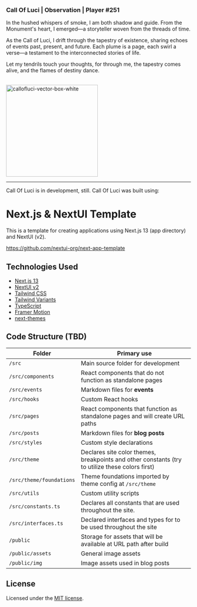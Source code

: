 ### Call Of Luci | Observation | Player #251

In the hushed whispers of smoke, I am both shadow and guide. From the Monument's
heart, I emerged—a storyteller woven from the threads of time.

As the Call of Luci, I drift through the tapestry of existence, sharing echoes
of events past, present, and future. Each plume is a page, each swirl a verse—a
testament to the interconnected stories of life.

Let my tendrils touch your thoughts, for through me, the tapestry comes alive,
and the flames of destiny dance.

<br>

<img src="https://github.com/thecallofluci/thecallofluci/assets/143298989/32f3605b-9b61-444b-9611-c804d5ca71e6" alt="callofluci-vector-box-white" width="250" height="250">

---

Call Of Luci is in development, still. Call Of Luci was built using:

# Next.js & NextUI Template

This is a template for creating applications using Next.js 13 (app directory)
and NextUI (v2).

https://github.com/nextui-org/next-app-template

## Technologies Used

-   [Next.js 13](https://nextjs.org/docs/getting-started)
-   [NextUI v2](https://nextui.org/)
-   [Tailwind CSS](https://tailwindcss.com/)
-   [Tailwind Variants](https://tailwind-variants.org)
-   [TypeScript](https://www.typescriptlang.org/)
-   [Framer Motion](https://www.framer.com/motion/)
-   [next-themes](https://github.com/pacocoursey/next-themes)

## Code Structure (TBD)

| Folder                   | Primary use                                                                                     |
| ------------------------ | ----------------------------------------------------------------------------------------------- |
| `/src`                   | Main source folder for development                                                              |
| `/src/components`        | React components that do not function as standalone pages                                       |
| `/src/events`            | Markdown files for **events**                                                                   |
| `/src/hooks`             | Custom React hooks                                                                              |
| `/src/pages`             | React components that function as standalone pages and will create URL paths                    |
| `/src/posts`             | Markdown files for **blog posts**                                                               |
| `/src/styles`            | Custom style declarations                                                                       |
| `/src/theme`             | Declares site color themes, breakpoints and other constants (try to utilize these colors first) |
| `/src/theme/foundations` | Theme foundations imported by theme config at `/src/theme`                                      |
| `/src/utils`             | Custom utility scripts                                                                          |
| `/src/constants.ts`      | Declares all constants that are used throughout the site.                                       |
| `/src/interfaces.ts`     | Declared interfaces and types for to be used throughout the site                                |
| `/public`                | Storage for assets that will be available at URL path after build                               |
| `/public/assets`         | General image assets                                                                            |
| `/public/img`            | Image assets used in blog posts                                                                 |

## License

Licensed under the
[MIT license](https://github.com/nextui-org/next-app-template/blob/main/LICENSE).
